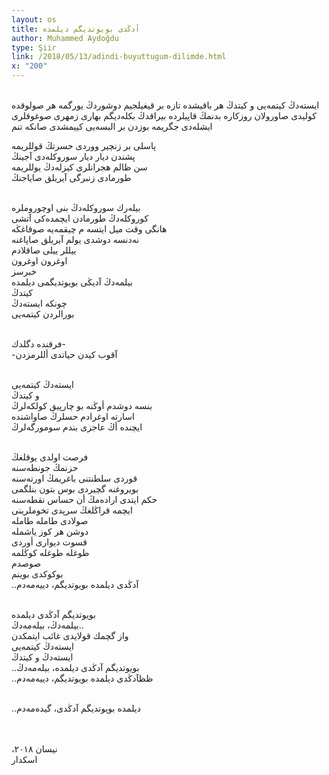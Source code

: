 ```yaml
---
layout: os
title: آدڭدی بویوتدیگم دیلمدە
author: Muhammed Aydoğdu
type: Şiir
link: /2018/05/13/adindi-buyuttugum-dilimde.html
x: "200"
---
```

<br/>
ایستەدڭ کیتمەیی  
و کیتدڭ  
هر باقیشدە تازە بر قیغیلجیم دوشوردڭ یورگمە   
هر صولوقدە كولیدی صاورولان روزكارە بدنمڭ  
قاپیلردە بیراقدڭ بكلەدیگم بهاری  
زمهری صوغوقلری ایشلەدی جگریمە  
بوزدن بر البسەیی كییمشدی صانكە تنم  
<br/>

پاسلی بر زنچیر ووردی حسرتڭ قوللریمە   
پشندن دیار دیار سوروكلەدی آجینڭ  
سن ظالم هجرانلری کیزلەدڭ یوللریمە  
طورمادی زنبرگی آیریلق صایاجنڭ  
<br/>

بیلەرك سوروكلەدڭ بنی اوچوروملرە    
كوروكلەدڭ طورمادن ایچمدەكی آتشی    
هانگی وقت میل ایتسه م چیقمەیە صوقاغڭە    
نەدنسە دوشدی یولم آیریلق صاپاغنە  
ییللر ییلی صاقلادم   
اوغرون اوغرون  
خبرسز  
بیلمەدڭ آدیڭی بویوتدیگمی دیلمدە  
كیتدڭ  
چونكە ایستەدڭ    
بورالردن كیتمەیی    
<br/>

فرقندە دگلدك-  
-آقوب كیدن حیاتدی أللرمزدن    
<br/>

ایستەدڭ كیتمەیی  
و كیتدڭ    
بنسە دوشدم أوڭنە بو چارپیق كولكەلرڭ    
اسارتە اوغرادم حسلرڭ صاواشندە    
ایچندە أڭ عاجزی بندم سومورگەلرڭ    
<br/>

فرصت اولدی یوقلغڭ    
حزنمڭ جونطەسنە      
قوردی سلطنتنی باغریمڭ اورتەسنە      
بویروغنە گچیردی بوس بتون بنلگمی      
حكم ایتدی ارادەمڭ أن حساس نقطەسنە    
ایچمە قراڭلغڭ سرپدی تخوملرینی     
صولادی طاملە طاملە    
دوشن هر كوز یاشملە  
قسوت دیواری أوردی     
طوغلە طوغلە كوڭلمە     
صوصدم      
بوكوكدی بوینم    
..آدڭدی دیلمدە بویوتدیگم، دییەمەدم  
<br/>

بویوتدیگم آدڭدی دیلمدە    
بیلمەدڭ، بیلەمەدڭ..    
واز گچمك قولایدی غائب ایتمكدن  
ایستەدڭ كیتمەیی  
ایستەدڭ و كیتدڭ  
..بویوتدیگم آدڭدی دیلمدە، بیلەمەدڭ  
..ظظآدڭدی دیلمدە بویوتدیگم، دییەمەدم  
<br/>

..دیلمدە بویوتدیگم آدڭدی، گیدەمەدم  
<br/>
<br/>

،نیسان ٢٠١٨  
اسكدار  

